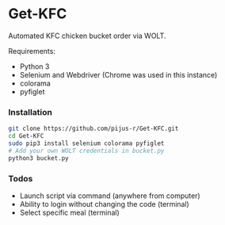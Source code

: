 # Get-KFC
Automated KFC chicken bucket order via WOLT. 

Requirements:
  - Python 3 
  - Selenium and Webdriver (Chrome was used in this instance)
  - colorama
  - pyfiglet
  
### Installation

 ```sh
 git clone https://github.com/pijus-r/Get-KFC.git
 cd Get-KFC
 sudo pip3 install selenium colorama pyfiglet
 # Add your own WOLT credentials in bucket.py
 python3 bucket.py
```

### Todos

 - Launch script via command (anywhere from computer)
 - Ability to login without changing the code (terminal)
 - Select specific meal (terminal)
